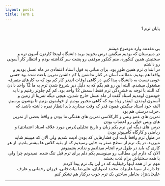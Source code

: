 ```yaml
---
layout: posts
title: Term 1
---
```

<div align="right">

پایان ترم 1





<br>
<br>
بی مقدمه وارد موضوع میشم
<br>
در دبیرستان که بودیم میگفتن درس بخونید برید دانشگاه اونجا کارتون آسون تره و سختیش همین کنکوره. منم کنکور موفقی رو پشت سر گذاشته بودم و انتظار کار آسونی رو داشتم
<br>
در ابتدای ترم همین طور بود. برای مبانی به قول استاد اعتمادی در ماه عسل بودیم و واقعا هم بودیم. مطالب آسان در کنار نداشتن یا کم داشتن تمرین باعث شده بود حسی خوبی نسبت به دانشگاه پیدا کنم. در گاهی اوقات انقدر کار کم بود که به کارهای متفرقه مشغول میشدم. البته این رو هم بگم که به دلیل دیر شروع شدن ترم به ما 12 واحد دادن که البته با توجه به فشردگی ترم فقط اسمش 12 واحد بود. کم کم جلوتر رفتیم و تا به خودمون اومدیم استاد گفت از ماه عسل خارج شدین. هیچی دیگه تمرینا از زمین و آسمون اومدن. اینقدر زیاد بود که گاهی مجبور بودیم از خوابمون بزنیم تا بهشون برسیم. البته خود استاد میگفتن همون قدر که وقت میذارید باید انتظار نمره داشته باشید که حرف درستی هم بود. 
<br>
تمرین های عمو ونس و کارکلاسی تمرین های هفتگی ما بودن و واقعا بعضی از تمرین های ونس خیلی رو اعصاب بودن 
<br>
درس های دیگه این ترم یکم زبان و تاریخ تحلیلی(درس مورد علاقه استاد اعتمادی) و ریاضی و کارگاه کامپیوتر بودن
<br>
در طول ترم واقعا بابت این فشارهایی که بودن اذیت شدیم ولی الان که میبینم شاید میرزید. در یک ترم از سطح صفر به جایی رسیدیم که از بقیه کلاس ها بیشتر بلدیم. از هر کاری که باید در طول ترم انجام میدادیم و ندادم پشیمونم
<br>
الان که دارم این مطالب رو مینویسم یکم دلم برای ترم قبل تنگ شده. نمیدونم چرا ولی با همه سختیاش برام لذت بخشه
<br>
مهم تر از همه اینها رفیقاییه که در این یک ترم پیدا کردم
<br>
جا داره از سینا علینژاد، محمد اصولیان، علیرضا بیات‌خانی، فرزان رحماني و عارف عليجان‌نژاد بخاطر ساختن يک ترم خوب درکنار هم تشکر کنم
<br>







---
